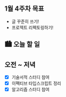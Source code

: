 ## 1월 4주차 목표

- 글 꾸준히 쓰기!
- 프로젝트 리펙토링하기!

## 🏙️ 오늘 할 일

## 오전 ~ 저녁

- [x] 기술서적 스터디 참여
- [x] 이펙티브 타입스크립트 정리
- [x] 알고리즘 스터디 참여

